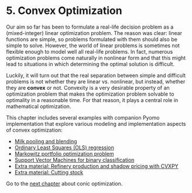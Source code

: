 # 5. Convex Optimization

Our aim so far has been to formulate a real-life decision problem as a (mixed-integer) linear optimization problem. The reason was clear: linear functions are simple, so problems formulated with them should also be simple to solve. However, the world of linear problems is sometimes not flexible enough to model well all real-life problems. In fact, numerous optimization problems come naturally in nonlinear form and that this might lead to situations in which determining the optimal solution is difficult. 

Luckily, it will turn out that the real separation between simple and difficult problems is not whether they are linear vs. nonlinear, but instead, whether they are **convex** or not. Convexity is a very desirable property of an optimization problem that makes the optimization problem solvable to optimality in a reasonable time. For that reason, it plays a central role in mathematical optimization.

This chapter includes several examples with companion Pyomo implementation that explore various modeling and implementation aspects of convex optimization:

* [Milk pooling and blending](01-milk-pooling.ipynb)
* [Ordinary Least Squares (OLS) regression](02-ols-regression.ipynb)
* [Markowitz portfolio optimization problem](03-markowitz-portfolio.ipynb)
* [Support Vector Machines for binary classification](04-svm-binary-classification.ipynb)
* [Extra material: Refinery production and shadow pricing with CVXPY](05-refinery-production.ipynb)
* [Extra material: Cutting stock](06-cutting-stock.ipynb)

Go to the [next chapter](../06/06.00.md) about conic optimization.